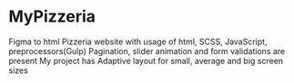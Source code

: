# MyPizzeria
Figma to html Pizzeria website with usage of html, SCSS, JavaScript, preprocessors(Gulp)
Pagination, slider animation and form validations are present
My project has Adaptive layout for small, average and big screen sizes
